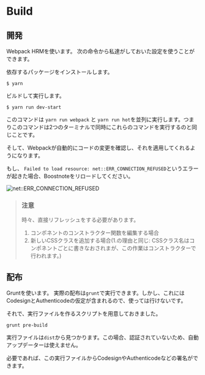 # Build

## 開発

Webpack HRMを使います。
次の命令から私達がしておいた設定を使うことができます。

依存するパッケージをインストールします。

```
$ yarn
```

ビルドして実行します。

```
$ yarn run dev-start
```

このコマンドは `yarn run webpack` と `yarn run hot`を並列に実行します。つまりこのコマンドは2つのターミナルで同時にこれらのコマンドを実行するのと同じことです。

そして、Webpackが自動的にコードの変更を確認し、それを適用してくれるようになります。

もし、 `Failed to load resource: net::ERR_CONNECTION_REFUSED`というエラーが起きた場合、Boostnoteをリロードしてください。

![net::ERR_CONNECTION_REFUSED](https://cloud.githubusercontent.com/assets/11307908/24343004/081e66ae-1279-11e7-8d9e-7f478043d835.png)

> ### 注意
> 時々、直接リフレッシュをする必要があります。
> 1. コンポネントのコンストラクター関数を編集する場合
> 2. 新しいCSSクラスを追加する場合(1.の理由と同じ: CSSクラス名はコンポネントごとに書きなおされまが、この作業はコンストラクターで行われます。)

## 配布

Gruntを使います。
実際の配布は`grunt`で実行できます。しかし、これにはCodesignとAuthenticodeの仮定が含まれるので、使っては行けないです。

それで、実行ファイルを作るスクリプトを用意しておきました。

```
grunt pre-build
```

実行ファイルは`dist`から見つかります。この場合、認証されていないため、自動アップデーターは使えません。

必要であれば、この実行ファイルからCodesignやAuthenticodeなどの署名ができます。
